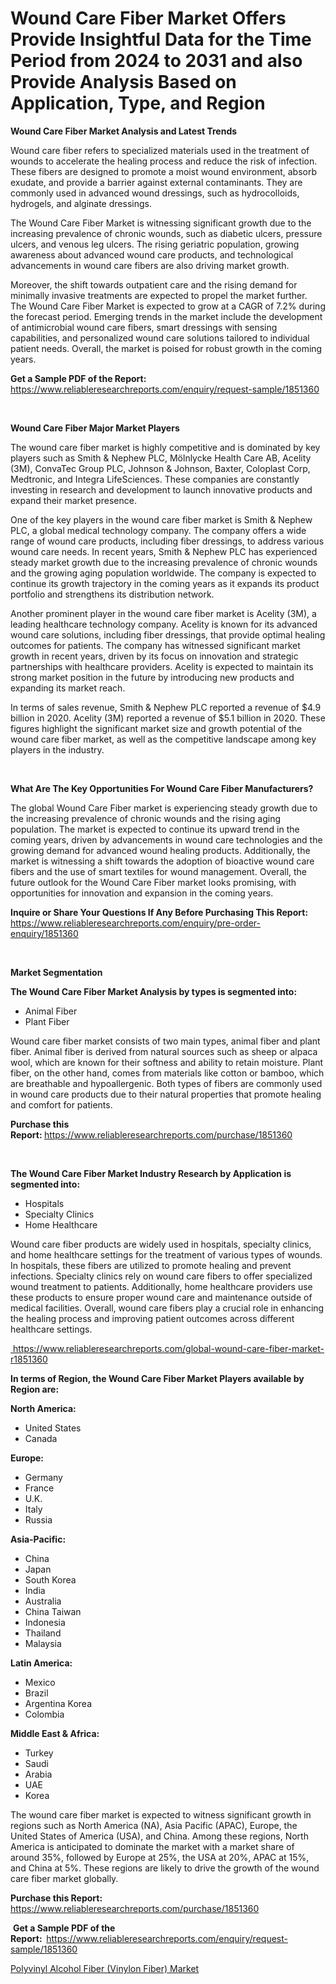 <p><h1>Wound Care Fiber Market Offers Provide Insightful Data for the Time Period from 2024 to 2031 and also Provide Analysis Based on Application, Type, and Region</h1></p><p><strong>Wound Care Fiber Market Analysis and Latest Trends</strong></p>
<p><p>Wound care fiber refers to specialized materials used in the treatment of wounds to accelerate the healing process and reduce the risk of infection. These fibers are designed to promote a moist wound environment, absorb exudate, and provide a barrier against external contaminants. They are commonly used in advanced wound dressings, such as hydrocolloids, hydrogels, and alginate dressings.</p><p>The Wound Care Fiber Market is witnessing significant growth due to the increasing prevalence of chronic wounds, such as diabetic ulcers, pressure ulcers, and venous leg ulcers. The rising geriatric population, growing awareness about advanced wound care products, and technological advancements in wound care fibers are also driving market growth.</p><p>Moreover, the shift towards outpatient care and the rising demand for minimally invasive treatments are expected to propel the market further. The Wound Care Fiber Market is expected to grow at a CAGR of 7.2% during the forecast period. Emerging trends in the market include the development of antimicrobial wound care fibers, smart dressings with sensing capabilities, and personalized wound care solutions tailored to individual patient needs. Overall, the market is poised for robust growth in the coming years.</p></p>
<p><strong>Get a Sample PDF of the Report:&nbsp;</strong> <a href="https://www.reliableresearchreports.com/enquiry/request-sample/1851360">https://www.reliableresearchreports.com/enquiry/request-sample/1851360</a></p>
<p>&nbsp;</p>
<p><strong>Wound Care Fiber Major Market Players</strong></p>
<p><p>The wound care fiber market is highly competitive and is dominated by key players such as Smith & Nephew PLC, Mölnlycke Health Care AB, Acelity (3M), ConvaTec Group PLC, Johnson & Johnson, Baxter, Coloplast Corp, Medtronic, and Integra LifeSciences. These companies are constantly investing in research and development to launch innovative products and expand their market presence.</p><p>One of the key players in the wound care fiber market is Smith & Nephew PLC, a global medical technology company. The company offers a wide range of wound care products, including fiber dressings, to address various wound care needs. In recent years, Smith & Nephew PLC has experienced steady market growth due to the increasing prevalence of chronic wounds and the growing aging population worldwide. The company is expected to continue its growth trajectory in the coming years as it expands its product portfolio and strengthens its distribution network.</p><p>Another prominent player in the wound care fiber market is Acelity (3M), a leading healthcare technology company. Acelity is known for its advanced wound care solutions, including fiber dressings, that provide optimal healing outcomes for patients. The company has witnessed significant market growth in recent years, driven by its focus on innovation and strategic partnerships with healthcare providers. Acelity is expected to maintain its strong market position in the future by introducing new products and expanding its market reach.</p><p>In terms of sales revenue, Smith & Nephew PLC reported a revenue of $4.9 billion in 2020. Acelity (3M) reported a revenue of $5.1 billion in 2020. These figures highlight the significant market size and growth potential of the wound care fiber market, as well as the competitive landscape among key players in the industry.</p></p>
<p>&nbsp;</p>
<p><strong>What Are The Key Opportunities For Wound Care Fiber Manufacturers?</strong></p>
<p><p>The global Wound Care Fiber market is experiencing steady growth due to the increasing prevalence of chronic wounds and the rising aging population. The market is expected to continue its upward trend in the coming years, driven by advancements in wound care technologies and the growing demand for advanced wound healing products. Additionally, the market is witnessing a shift towards the adoption of bioactive wound care fibers and the use of smart textiles for wound management. Overall, the future outlook for the Wound Care Fiber market looks promising, with opportunities for innovation and expansion in the coming years.</p></p>
<p><strong>Inquire or Share Your Questions If Any Before Purchasing This Report:</strong> <a href="https://www.reliableresearchreports.com/enquiry/pre-order-enquiry/1851360">https://www.reliableresearchreports.com/enquiry/pre-order-enquiry/1851360</a></p>
<p>&nbsp;</p>
<p><strong>Market Segmentation</strong></p>
<p><strong>The Wound Care Fiber Market Analysis by types is segmented into:</strong></p>
<p><ul><li>Animal Fiber</li><li>Plant Fiber</li></ul></p>
<p><p>Wound care fiber market consists of two main types, animal fiber and plant fiber. Animal fiber is derived from natural sources such as sheep or alpaca wool, which are known for their softness and ability to retain moisture. Plant fiber, on the other hand, comes from materials like cotton or bamboo, which are breathable and hypoallergenic. Both types of fibers are commonly used in wound care products due to their natural properties that promote healing and comfort for patients.</p></p>
<p><strong>Purchase this Report:&nbsp;</strong><a href="https://www.reliableresearchreports.com/purchase/1851360">https://www.reliableresearchreports.com/purchase/1851360</a></p>
<p>&nbsp;</p>
<p><strong>The Wound Care Fiber Market Industry Research by Application is segmented into:</strong></p>
<p><ul><li>Hospitals</li><li>Specialty Clinics</li><li>Home Healthcare</li></ul></p>
<p><p>Wound care fiber products are widely used in hospitals, specialty clinics, and home healthcare settings for the treatment of various types of wounds. In hospitals, these fibers are utilized to promote healing and prevent infections. Specialty clinics rely on wound care fibers to offer specialized wound treatment to patients. Additionally, home healthcare providers use these products to ensure proper wound care and maintenance outside of medical facilities. Overall, wound care fibers play a crucial role in enhancing the healing process and improving patient outcomes across different healthcare settings.</p></p>
<p><a href="https://www.reliableresearchreports.com/global-wound-care-fiber-market-r1851360">&nbsp;https://www.reliableresearchreports.com/global-wound-care-fiber-market-r1851360</a></p>
<p><strong>In terms of Region, the Wound Care Fiber Market Players available by Region are:</strong></p>
<p>
    <p> <strong> North America: </strong>
        <ul>
            <li>United States</li>
            <li>Canada</li>
        </ul>
        </p> 
    <p> <strong> Europe: </strong>
        <ul>
            <li>Germany</li>
            <li>France</li>
            <li>U.K.</li>
            <li>Italy</li>
            <li>Russia</li>
        </ul>
        </p> 
    <p> <strong> Asia-Pacific: </strong>
        <ul>
            <li>China</li>
            <li>Japan</li>
            <li>South Korea</li>
            <li>India</li>
            <li>Australia</li>
            <li>China Taiwan</li>
            <li>Indonesia</li>
            <li>Thailand</li>
            <li>Malaysia</li>
        </ul>
        </p> 
    <p> <strong> Latin America: </strong>
        <ul>
            <li>Mexico</li>
            <li>Brazil</li>
            <li>Argentina Korea</li>
            <li>Colombia</li>
        </ul>
        </p> 
    <p> <strong> Middle East & Africa: </strong>
        <ul>
            <li>Turkey</li>
            <li>Saudi</li>
            <li>Arabia</li>
            <li>UAE</li>
            <li>Korea</li>
        </ul>
    </p>
    </p>
<p><p>The wound care fiber market is expected to witness significant growth in regions such as North America (NA), Asia Pacific (APAC), Europe, the United States of America (USA), and China. Among these regions, North America is anticipated to dominate the market with a market share of around 35%, followed by Europe at 25%, the USA at 20%, APAC at 15%, and China at 5%. These regions are likely to drive the growth of the wound care fiber market globally.</p></p>
<p><strong>Purchase this Report: </strong><a href="https://www.reliableresearchreports.com/purchase/1851360">https://www.reliableresearchreports.com/purchase/1851360</a></p>
<p>&nbsp;<strong>Get a Sample PDF of the Report:&nbsp;&nbsp;</strong><a href="https://www.reliableresearchreports.com/enquiry/request-sample/1851360">https://www.reliableresearchreports.com/enquiry/request-sample/1851360</a></p>
<p><strong></strong></p>
<p><p><a href="https://www.linkedin.com/pulse/polyvinyl-alcohol-fiber-vinylon-market-trends-analysis-forecasted-oedvc">Polyvinyl Alcohol Fiber (Vinylon Fiber) Market</a></p></p>